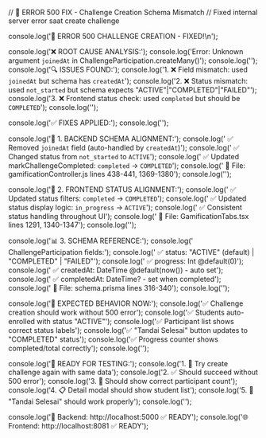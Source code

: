 // 🔧 ERROR 500 FIX - Challenge Creation Schema Mismatch
// Fixed internal server error saat create challenge

console.log('🔧 ERROR 500 CHALLENGE CREATION - FIXED!\n');

console.log('❌ ROOT CAUSE ANALYSIS:');
console.log('Error: Unknown argument `joinedAt` in ChallengeParticipation.createMany()');
console.log('');
console.log('🔍 ISSUES FOUND:');
console.log('1. ❌ Field mismatch: used `joinedAt` but schema has `createdAt`');
console.log('2. ❌ Status mismatch: used `not_started` but schema expects "ACTIVE"|"COMPLETED"|"FAILED"');
console.log('3. ❌ Frontend status check: used `completed` but should be `COMPLETED`');
console.log('');

console.log('✅ FIXES APPLIED:');
console.log('');

console.log('🔗 1. BACKEND SCHEMA ALIGNMENT:');
console.log('   ✅ Removed `joinedAt` field (auto-handled by `createdAt`)');
console.log('   ✅ Changed status from `not_started` to `ACTIVE`');
console.log('   ✅ Updated markChallengeCompleted: `completed` → `COMPLETED`');
console.log('   📍 File: gamificationController.js lines 438-441, 1369-1380');
console.log('');

console.log('🎨 2. FRONTEND STATUS ALIGNMENT:');
console.log('   ✅ Updated status filters: `completed` → `COMPLETED`');
console.log('   ✅ Updated status display logic: `in_progress` → `ACTIVE`');
console.log('   ✅ Consistent status handling throughout UI');
console.log('   📍 File: GamificationTabs.tsx lines 1291, 1340-1347');
console.log('');

console.log('📊 3. SCHEMA REFERENCE:');
console.log('   ChallengeParticipation fields:');
console.log('   ✅ status: "ACTIVE" (default) | "COMPLETED" | "FAILED"');
console.log('   ✅ progress: Int @default(0)');
console.log('   ✅ createdAt: DateTime @default(now()) - auto set');
console.log('   ✅ completedAt: DateTime? - set when completed');
console.log('   📍 File: schema.prisma lines 316-340');
console.log('');

console.log('🧪 EXPECTED BEHAVIOR NOW:');
console.log('✅ Challenge creation should work without 500 error');
console.log('✅ Students auto-enrolled with status "ACTIVE"');
console.log('✅ Participant list shows correct status labels');
console.log('✅ "Tandai Selesai" button updates to "COMPLETED" status');
console.log('✅ Progress counter shows completed/total correctly');
console.log('');

console.log('🎯 READY FOR TESTING:');
console.log('1. 📱 Try create challenge again with same data');
console.log('2. ✅ Should succeed without 500 error');
console.log('3. 👥 Should show correct participant count');
console.log('4. 📋 Detail modal should show student list');
console.log('5. 🎯 "Tandai Selesai" should work properly');
console.log('');

console.log('🚀 Backend: http://localhost:5000 ✅ READY');
console.log('🌐 Frontend: http://localhost:8081 ✅ READY');
